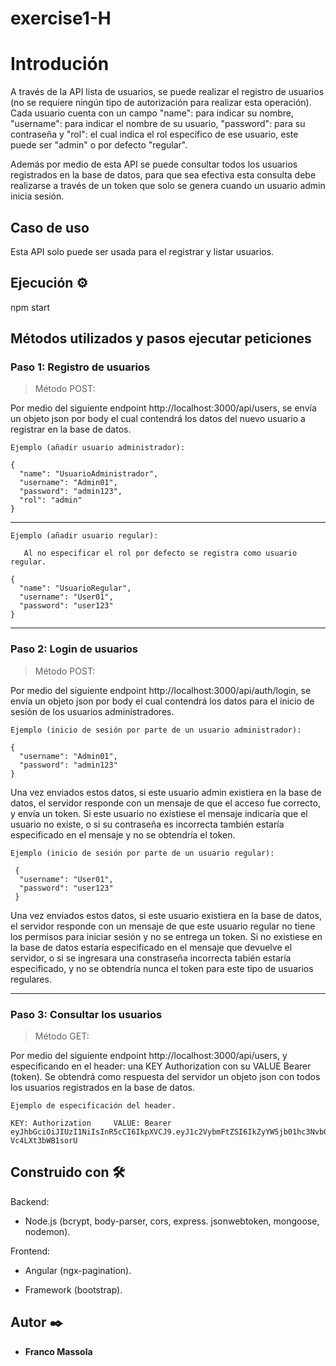 # exercise1-H

# Introdución

  A través de la API lista de usuarios, se puede realizar el registro de usuarios (no se requiere ningún tipo de autorización para realizar esta operación).   
Cada usuario cuenta con un campo "name": para indicar su nombre, "username": para indicar el nombre de su usuario, "password": para su contraseña y "rol": el cual 
indica el rol específico de ese usuario, este puede ser "admin" o por defecto "regular".

  Además por medio de esta API se puede consultar todos los usuarios registrados en la base de datos, para que sea efectiva esta consulta debe realizarse a través de un
token que solo se genera cuando un usuario admin inicia sesión.

## Caso de uso

   Esta API solo puede ser usada para el registrar y listar usuarios.
   
## Ejecución ⚙️

   npm start

## Métodos utilizados y pasos ejecutar peticiones

### Paso 1: Registro de usuarios

>Método POST:

   Por medio del siguiente endpoint http://localhost:3000/api/users, se envía un objeto json por body el cual contendrá los datos del nuevo usuario a registrar en la base de datos.

```
Ejemplo (añadir usuario administrador): 

{
  "name": "UsuarioAdministrador",
  "username": "Admin01",
  "password": "admin123",
  "rol": "admin"
}
```
--------------------------------------------------------------------------------------------------------------------------------------------------------------------------------
```
Ejemplo (añadir usuario regular): 

   Al no especificar el rol por defecto se registra como usuario regular.

{
  "name": "UsuarioRegular",
  "username": "User01",
  "password": "user123"
} 

```

--------------------------------------------------------------------------------------------------------------------------------------------------------------------------------
### Paso 2: Login de usuarios

>Método POST:

   Por medio del siguiente endpoint http://localhost:3000/api/auth/login, se envía un objeto json por body el cual contendrá los datos para el inicio de sesión de los usuarios administradores.
```
Ejemplo (inicio de sesión por parte de un usuario administrador): 

{
  "username": "Admin01",
  "password": "admin123"
}
```
   Una vez enviados estos datos, si este usuario admin existiera en la base de datos, el servidor responde con un mensaje de que el acceso fue correcto, y envía un token. Si este usuario
no existiese el mensaje indicaría que el usuario no existe, o si su contraseña es incorrecta también estaría especificado en el mensaje y no se obtendría el token.
```
Ejemplo (inicio de sesión por parte de un usuario regular):

 {
  "username": "User01",
  "password": "user123"
 }
```
Una vez enviados estos datos, si este usuario existiera en la base de datos, el servidor responde con un mensaje de que este usuario regular no tiene los permisos para iniciar sesión y no se entrega un token.
Si no existiese en la base de datos estaría especificado en el mensaje que devuelve el servidor, o si se ingresara una constraseña incorrecta tabién estaría especificado, y no se obtendría nunca el token para este tipo de usuarios regulares.

---------------------------------------------------------------------------------------------------------------------------------------------------------------------------

### Paso 3: Consultar los usuarios

>Método GET:

 Por medio del siguiente endpoint http://localhost:3000/api/users, y especificando en el header: una KEY Authorization con su VALUE Bearer (token). Se obtendrá como respuesta del servidor
un objeto json con todos los usuarios registrados en la base de datos.
```
Ejemplo de especificación del header.

KEY: Authorization     VALUE: Bearer eyJhbGciOiJIUzI1NiIsInR5cCI6IkpXVCJ9.eyJ1c2VybmFtZSI6IkZyYW5jb01hc3NvbGEiLCJuYW1lIjoiRnJhbmNvIE1hc3NvbGEiLCJyb2xlIjoiYWRtaW4iLCJpYXQiOjE2MDc0NjcxNzl9.TNk_w5KhODHpReAkS3vbr6Fv706-Vc4LXt3bWB1sorU         
```

## Construido con 🛠️

Backend: 
  
* Node.js (bcrypt, body-parser, cors, express. jsonwebtoken, mongoose, nodemon).

Frontend: 
  
 * Angular (ngx-pagination).
 
 * Framework (bootstrap).


 ## Autor ✒️
 
* **Franco Massola** 

 
 
 
 
 
